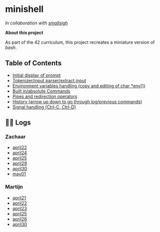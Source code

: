 # minishell
*In collaboration with [smallsigh](www.github.com/smallsigh)*

**About this project**

As part of the 42 curriculum, this project recreates a miniature version of *bash*. 

## Table of Contents
 - [Initial display of prompt](./docs/general/roadmap/display_prompt.md)
 - [Tokenizer/input parser/extract input](./docs/general/roadmap/tokenizer.md)
 - [Environment variables handling (copy and editing of char *env[])](./docs/general/roadmap/environment_variables.md)
 - [Built in/absolute Commands](./docs/general/roadmap/built_in_commands.md)
 - [Pipes and redirection operators](./docs/general/roadmap/pipes_and_redirection.md)
 - [History (arrow up down to go through log/previous commands)](./docs/general/roadmap/history.md)
 - [Signal handling (Ctrl-C, Ctrl-D)](./docs/general/roadmap/signal_handling.md)

<!-- START LOGS -->
## 🧑‍💻 Logs

### Zachaar
- [april22](docs/zachaar/daily_logs/april22.md)
- [april24](docs/zachaar/daily_logs/april24.md)
- [april25](docs/zachaar/daily_logs/april25.md)
- [april29](docs/zachaar/daily_logs/april29.md)
- [april30](docs/zachaar/daily_logs/april30.md)
- [may01](docs/zachaar/daily_logs/may01.md)

### Martijn
- [april21](docs/martijn/daily_logs/april21.md)
- [april22](docs/martijn/daily_logs/april22.md)
- [april23](docs/martijn/daily_logs/april23.md)
- [april25](docs/martijn/daily_logs/april25.md)
- [april26](docs/martijn/daily_logs/april26.md)
- [april30](docs/martijn/daily_logs/april30.md)
